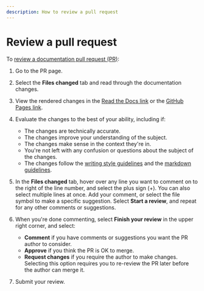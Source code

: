 ```yaml
---
description: How to review a pull request
---
```


# Review a pull request

To
[review a documentation pull request (PR)](https://docs.github.com/en/pull-requests/collaborating-with-pull-requests/reviewing-changes-in-pull-requests/about-pull-request-reviews):

1. Go to the PR page.

1. Select the **Files changed** tab and read through the documentation changes.

1. View the rendered changes in the [Read the Docs link](../preview/old-system.md#preview-on-read-the-docs) or the
    [GitHub Pages link](../preview/new-system.md#preview-on-github-pages).

1. Evaluate the changes to the best of your ability, including if:

    - The changes are technically accurate.
    - The changes improve your understanding of the subject.
    - The changes make sense in the context they're in.
    - You're not left with any confusion or questions about the subject of the changes.
    - The changes follow the [writing style guidelines](style-guide.md) and the
      [markdown guidelines](markdown/configure-and-format.md#format-markdown-for-documentation).

1. In the **Files changed** tab, hover over any line you want to comment on to the right of the line number, and select
    the plus sign (+).
    You can also select multiple lines at once.
    Add your comment, or select the file symbol to make a specific suggestion.
    Select **Start a review**, and repeat for any other comments or suggestions.

1. When you're done commenting, select **Finish your review** in the upper right corner, and select:

    - **Comment** if you have comments or suggestions you want the PR author to consider.
    - **Approve** if you think the PR is OK to merge.
    - **Request changes** if you require the author to make changes.
      Selecting this option requires you to re-review the PR later before the author can merge it.

1. Submit your review.
